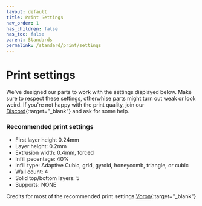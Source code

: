 ```yaml
---
layout: default
title: Print Settings
nav_order: 1
has_children: false
has_toc: false
parent: Standards
permalink: /standard/print/settings
---
```


# Print settings

We've designed our parts to work with the settings displayed below. Make sure to respect these settings, otherwhise parts might turn out weak or look weird.
If you're not happy with the print quality, join our [Discord](https://discord.com/invite/gzJP2s8){:target="_blank"} and ask for some help.

### Recommended print settings
* First layer height 0.24mm
* Layer height: 0.2mm
* Extrusion width: 0.4mm, forced
* Infill pecentage: 40%
* Infill type: Adaptive Cubic, grid, gyroid, honeycomb, triangle, or cubic
* Wall count: 4
* Solid top/bottom layers: 5
* Supports: NONE

Credits for most of the recommended print settings [Voron](https://vorondesign.com){:target="_blank"}